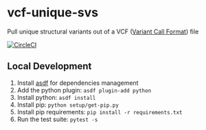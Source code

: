 # vcf-unique-svs
Pull unique structural variants out of a VCF ([Variant Call Format](https://en.wikipedia.org/wiki/Variant_Call_Format)) file

[![CircleCI](https://dl.circleci.com/status-badge/img/gh/bess/vcf-unique-svs/tree/main.svg?style=svg)](https://dl.circleci.com/status-badge/redirect/gh/bess/vcf-unique-svs/tree/main)


## Local Development
1. Install [asdf](https://asdf-vm.com/guide/getting-started.html) for dependencies management
2. Add the python plugin: `asdf plugin-add python`
3. Install python: `asdf install`
4. Install pip: `python setup/get-pip.py`
5. Install pip requirements: `pip install -r requirements.txt`
6. Run the test suite: `pytest -s`
